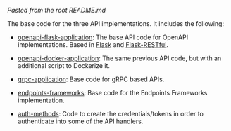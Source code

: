 *Pasted from the root README.md*

The base code for the three API implementations. It includes the following:

* [openapi-flask-application](/base/openapi-flask-application): The base API code for OpenAPI implementations. Based in [Flask](http://flask.pocoo.org/) and  [Flask-RESTful](https://flask-restful.readthedocs.io/en/latest/).
    
* [openapi-docker-application](/base/openapi-docker-application): The same previous API code, but with an additional script to Dockerize it.
    
* [grpc-application](/base/grpc-application): Base code for gRPC based APIs.
    
* [endpoints-frameworks](/base/endpoints-frameworks): Base code for the Endpoints Frameworks implementation.
    
* [auth-methods](/base/auth-methods): Code to create the credentials/tokens in order to authenticate into some of the API handlers.
